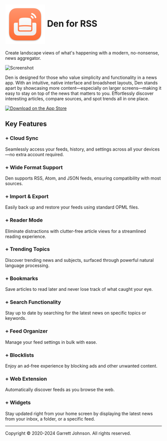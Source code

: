 <h1>
<img src="Den/AppAssets.xcassets/AppIcon.appiconset/icon_128x128@2x.png" alt="App Icon" width="128" height="128" align="center" />
Den for RSS
</h1>

Create landscape views of what's happening with a modern, no-nonsense, news aggregator.

<img src="http://den.io/images/home-hero.webp" alt="Screenshot" height="auto" />

Den is designed for those who value simplicity and functionality in a news app. With an intuitive, native interface and broadsheet layouts, Den stands apart by showcasing more content—especially on larger screens—making it easy to stay on top of the news that matters to you. Effortlessly discover interesting articles, compare sources, and spot trends all in one place.

<a href="https://apps.apple.com/app/apple-store/id1528917651?pt=106763870&ct=GitHub&mt=8" class="app-store-link"><img src="https://den.io/images/download-on-the-app-store-black.svg" width="179" height="60" alt="Download on the App Store"></a>

## Key Features

### + Cloud Sync

Seamlessly access your feeds, history, and settings across all your devices—no extra account required.

### + Wide Format Support

Den supports RSS, Atom, and JSON feeds, ensuring compatibility with most sources.

### + Import & Export

Easily back up and restore your feeds using standard OPML files.

### + Reader Mode

Eliminate distractions with clutter-free article views for a streamlined reading experience.

### + Trending Topics

Discover trending news and subjects, surfaced through powerful natural language processing.

### + Bookmarks

Save articles to read later and never lose track of what caught your eye.

### + Search Functionality

Stay up to date by searching for the latest news on specific topics or keywords.

### + Feed Organizer

Manage your feed settings in bulk with ease.

### + Blocklists

Enjoy an ad-free experience by blocking ads and other unwanted content.

### + Web Extension

Automatically discover feeds as you browse the web.

### + Widgets

Stay updated right from your home screen by displaying the latest news from your inbox, a folder, or a specific feed.

---

Copyright &copy; 2020-2024 Garrett Johnson. All rights reserved.
